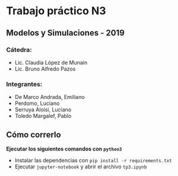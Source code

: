 # Trabajo práctico N3

## Modelos y Simulaciones - 2019

### Cátedra:

- Lic. Claudia López de Munain
- Lic. Bruno Alfredo Pazos

### Integrantes:

- De Marco Andrada, Emiliano
- Perdomo, Luciano
- Serruya Aloisi, Luciano
- Toledo Margalef, Pablo

## Cómo correrlo

**Ejecutar los siguientes comandos con `python3`**

- Instalar las dependencias con `pip install -r requirements.txt`
- Ejecutar `jupyter-notebook` y abrir el archivo `tp3.ipynb`
